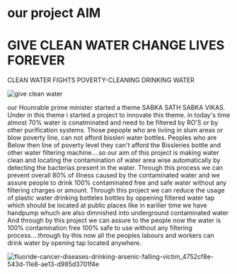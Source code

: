 # our project AIM 
# GIVE CLEAN WATER CHANGE LIVES FOREVER
CLEAN WATER FIGHTS POVERTY-CLEANING DRINKING WATER

![give clean water](https://user-images.githubusercontent.com/60239164/73517245-f2b7de80-4420-11ea-983b-d4366c3c83cc.jpg)

our Hounrable prime minister started a theme SABKA SATH SABKA VIKAS. 
Under in this theme i started a project to innovate this theme.
in today's time almost 70% water is conatminated and need to be filtered by RO'S or by other purification systems.
Those pepople who are liviing  in slum areas or blow poverty line, can not afford bissleri water bottles. 
Peoples who are Below then line of poverty level they can't afford the Bissleries bottle and other water filtering machine....so our aim of this project is making water clean and locating the contamination of water area wise automatically by detecting the bacterias present in the water. Through this process we can prevent overall 80% of illness caused by the contaminated water and we assure people to drink 100% contaminated free and safe water without any filtering charges or amount.
Through this project we can reduce the usage of plastic water drinking botteles bottles by oppening filtered water tap which should be located at public places like in earilier time we have handpump whuch are also dimnished into underground contaminated water And through by this project we can assure to the people now the water is 100% contamination free 100% safe to use without any filtering process....through by this now all the peoples labours and workers can drink water by opening tap located anywhere. 

![fluoride-cancer-diseases-drinking-arsenic-falling-victim_4752cf8e-543d-11e8-ae13-d985d3701f4e](https://user-images.githubusercontent.com/60239164/73449711-c604b800-4389-11ea-8187-b9d7d1f00592.jpg)
